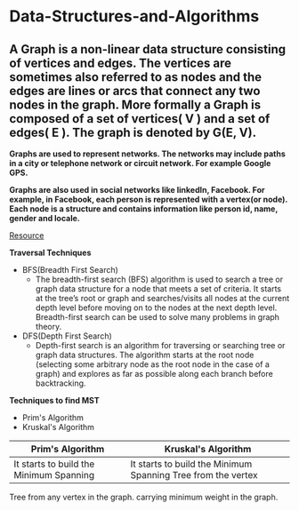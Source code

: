 # Data-Structures-and-Algorithms
## A Graph is a non-linear data structure consisting of vertices and edges. The vertices are sometimes also referred to as nodes and the edges are lines or arcs that connect any two nodes in the graph. More formally a Graph is composed of a set of vertices( V ) and a set of edges( E ). The graph is denoted by G(E, V).


**Graphs are used to represent networks. The networks may include paths in a city or telephone network or circuit network. For example Google GPS.**

**Graphs are also used in social networks like linkedIn, Facebook. For example, in Facebook, each person is represented with a vertex(or node). Each node is a structure     and contains information like person id, name, gender and locale.**

[Resource](https://www.geeksforgeeks.org/graph-data-structure-and-algorithms/)

**Traversal Techniques**
- BFS(Breadth First Search)
  - The breadth-first search (BFS) algorithm is used to search a tree or graph data structure for a node that meets a set of criteria. It starts at the tree’s root or       graph and searches/visits all nodes at the current depth level before moving on to the nodes at the next depth level. Breadth-first search can be used to solve many     problems in graph theory.
- DFS(Depth First Search)
  - Depth-first search is an algorithm for traversing or searching tree or graph data structures. The algorithm starts at the root node (selecting some arbitrary node as    the root node in the case of a graph) and explores as far as possible along each branch before backtracking. 


**Techniques to find MST**
- Prim's Algorithm
- Kruskal's Algorithm


| Prim's Algorithm | Kruskal's Algorithm |
|---------------------------------------- | ---------------------------------------- |
| It starts to build the Minimum Spanning | It starts to build the Minimum Spanning Tree from the vertex 
  Tree from any vertex in the graph.        carrying minimum weight in the graph.
                                          
